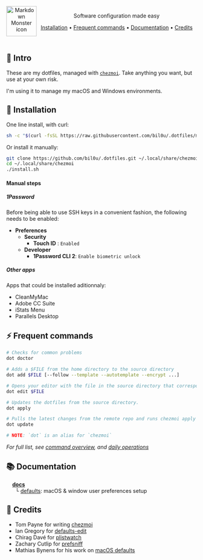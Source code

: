 <p align="center">
  <img src="https://freesvg.org/img/1535649195.png" alt="Markdown Monster icon" style="float: left; height:80px;"/><br>
  Software configuration made easy
</p>

<p align="center">
  <a href="#install">Installation</a> •
  <a href="#commands">Frequent commands</a> •
  <a href="#docs">Documentation</a> •
  <a href="#credits">Credits</a>
</p>

<br>

## 💬 Intro

These are my dotfiles, managed with [`chezmoi`](https://github.com/twpayne/chezmoi). Take anything you want, but use at your own risk.

I'm using it to manage my macOS and Windows environments.

<a name="install"></a>
## 🚧 Installation

One line install, with curl:

```sh
sh -c "$(curl -fsSL https://raw.githubusercontent.com/bil0u/.dotfiles/main/install.sh)" -- -r
```

Or install it manually:

```sh
git clone https://github.com/bil0u/.dotfiles.git ~/.local/share/chezmoi
cd ~/.local/share/chezmoi
./install.sh
```

#### Manual steps

##### 1Password

Before being able to use SSH keys in a convenient fashion, the following needs to be enabled:

- **Preferences**
	- **Security**
		- **Touch ID** : `Enabled`
	- **Developer**
		- **1Password CLI 2**: `Enable biometric unlock`

##### Other apps

Apps that could be installed aditionnaly:

- CleanMyMac
- Adobe CC Suite
- iStats Menu
- Parallels Desktop

<a name="commands"></a>
## ⚡️ Frequent commands

```sh
# Checks for common problems
dot doctor

# Adds a $FILE from the home directory to the source directory
dot add $FILE [--follow --template --autotemplate --encrypt ...]

# Opens your editor with the file in the source directory that corresponds to $FILE
dot edit $FILE

# Updates the dotfiles from the source directory.
dot apply

# Pulls the latest changes from the remote repo and runs chezmoi apply
dot update

# NOTE: `dot` is an alias for `chezmoi`
```

_For full list, see [command overview](https://www.chezmoi.io/user-guide/command-overview), and [daily operations](https://www.chezmoi.io/user-guide/daily-operations/)_

<a name="docs"></a>
## 📚 Documentation

&nbsp;&nbsp;&nbsp;&nbsp;[**docs**](/docs/)  
&nbsp;&nbsp;&nbsp;&nbsp;&nbsp;&nbsp;└ [defaults](/docs/defaults.md): macOS & window user preferences setup

<!-- &nbsp;&nbsp;├ [`defaults`](/docs/defaults) -->
<!-- &nbsp;&nbsp;│&nbsp;&nbsp;└ [`defaults`](/docs/defaults) -->
<!-- &nbsp;&nbsp;│ -->
<!-- &nbsp;&nbsp;│&nbsp;&nbsp;│ -->

<a name="credits"></a>
## 🎉 Credits

- Tom Payne for writing [chezmoi](https://github.com/twpayne/chezmoi/)
- Ian Gregory for [defaults-edit](https://github.com/ThatsJustCheesy/defaults-edit)
- Chirag Davé for [plistwatch](https://github.com/catilac/plistwatch)
- Zachary Cutlip for [prefsniff](https://github.com/zcutlip/prefsniff)
- Mathias Bynens for his work on [macOS defaults](https://github.com/mathiasbynens/dotfiles/blob/main/.macos)
